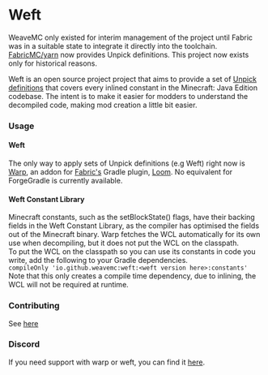 # Weft
WeaveMC only existed for interim management of the project until Fabric was in a suitable state to integrate it directly into the toolchain. [FabricMC/yarn](https://github.com/FabricMC/yarn) now provides Unpick definitions. This project now exists only for historical reasons.

Weft is an open source project project that aims to provide a set of [Unpick definitions](https://github.com/WeaveMC/unpick/wiki/Unpick-Format) that covers every inlined constant in the Minecraft: Java Edition codebase. The intent is to make it easier for modders to understand the decompiled code, making mod creation a little bit easier.

### Usage
#### Weft
The only way to apply sets of Unpick definitions (e.g Weft) right now is [Warp](https://github.com/WeaveMC/warp), an addon for [Fabric's](https://github.com/FabricMC) Gradle plugin, [Loom](https://github.com/FabricMC/fabric-loom). No equivalent for ForgeGradle is currently available.

#### Weft Constant Library
Minecraft constants, such as the setBlockState() flags, have their backing fields in the Weft Constant Library, as the compiler has optimised the fields out of the Minecraft binary. Warp fetches the WCL automatically for its own use when decompiling, but it does not put the WCL on the classpath.  
To put the WCL on the classpath so you can use its constants in code you write, add the following to your Gradle dependencies.  
`compileOnly 'io.github.weavemc:weft:<weft version here>:constants'`  
Note that this only creates a compile time dependency, due to inlining, the WCL will not be required at runtime.

### Contributing
See [here](https://github.com/WeaveMC/weft/wiki/Contributing)

### Discord
If you need support with warp or weft, you can find it [here](https://discordapp.com/invite/NSUCTCK).
